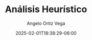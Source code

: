---
weight: 700
title: "Análisis Heurístico"
description: ""
aliases:
    - ../guides/testing/heuristics
author: "Angelo Ortiz Vega"
icon: "search"
date: "2025-02-01T18:38:29-06:00"
lastmod: "2025-02-01T18:38:29-06:00"
draft: true
toc: true
images: []
---